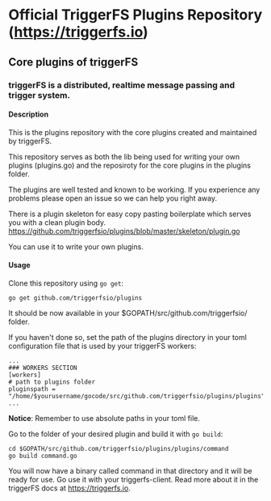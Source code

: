 # Official TriggerFS Plugins Repository (https://triggerfs.io)

## Core plugins of triggerFS
### triggerFS is a distributed, realtime message passing and trigger system.

#### Description
This is the plugins repository with the core plugins created and maintained by triggerFS.

This repository serves as both the lib being used for writing your own plugins (plugins.go) and the reposiroty for the core plugins in the plugins folder.

The plugins are well tested and known to be working. If you experience any problems please open an issue so we can help you right away.

There is a plugin skeleton for easy copy pasting boilerplate which serves you with a clean plugin body.
https://github.com/triggerfsio/plugins/blob/master/skeleton/plugin.go

You can use it to write your own plugins.

#### Usage
Clone this repository using `go get`:
```
go get github.com/triggerfsio/plugins
```
It should be now available in your $GOPATH/src/github.com/triggerfsio/ folder.

If you haven't done so, set the path of the plugins directory in your toml configuration file that is used by your triggerFS workers:
```
...
### WORKERS SECTION
[workers]
# path to plugins folder
pluginspath = "/home/$yourusername/gocode/src/github.com/triggerfsio/plugins/plugins"
...
```
**Notice**: Remember to use absolute paths in your toml file.

Go to the folder of your desired plugin and build it with `go build`:
```
cd $GOPATH/src/github.com/triggerfsio/plugins/plugins/command
go build command.go
```

You will now have a binary called command in that directory and it will be ready for use.
Go use it with your triggerfs-client. Read more about it in the triggerFS docs at https://triggerfs.io.
